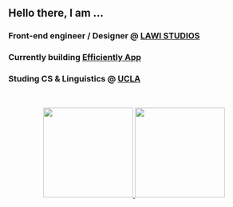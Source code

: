 ## Hello there, I am ...


### Front-end engineer / Designer @ [LAWI STUDIOS](https://lawistudios.com)

### Currently building [Efficiently App](https://join.efficiently.app)

### Studing CS & Linguistics @ [UCLA](https://github.com/ucla)<br/>

<br>
<p align="center">
 <a href="https://github.com/katsuyawakabayashi">
  <img height="180" src="https://github-readme-stats.vercel.app/api?username=katsuyawakabayashi&theme=dark" />
 </a>

 <a href="https://github.com/katsuyawakabayashi">
  <img height="180" src="https://github-readme-stats.vercel.app/api/top-langs/?username=katsuyawakabayashi&layout=compact&theme=dark" />
 </a>
</p>
